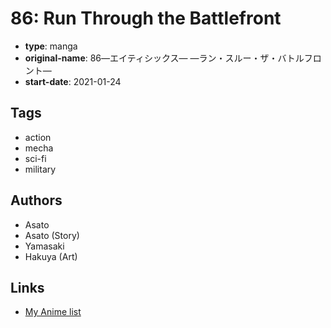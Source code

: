 # 86: Run Through the Battlefront

-   **type**: manga
-   **original-name**: 86―エイティシックス― ―ラン・スルー・ザ・バトルフロント―
-   **start-date**: 2021-01-24

## Tags

-   action
-   mecha
-   sci-fi
-   military

## Authors

-   Asato
-   Asato (Story)
-   Yamasaki
-   Hakuya (Art)

## Links

-   [My Anime list](https://myanimelist.net/manga/137940/86__Run_Through_the_Battlefront)
